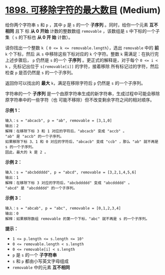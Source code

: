 # [1898. 可移除字符的最大数目][link] (Medium)

[link]: https://leetcode.cn/problems/maximum-number-of-removable-characters/

给你两个字符串 `s` 和 `p` ，其中 `p` 是 `s` 的一个 **子序列** 。同时，给你一个元素 **互不相同** 且下
标 **从 0 开始** 计数的整数数组 `removable` ，该数组是 `s` 中下标的一个子集（ `s` 的下标也 **从 0 开
始** 计数）。

请你找出一个整数 `k`（ `0 <= k <= removable.length`），选出 `removable` 中的 **前** `k` 个下标，然后
从 `s` 中移除这些下标对应的 `k` 个字符。整数 `k` 需满足：在执行完上述步骤后， `p` 仍然是 `s` 的一个 
**子序列** 。更正式的解释是，对于每个 `0 <= i < k` ，先标记出位于 `s[removable[i]]` 的字符，接着移除
所有标记过的字符，然后检查 `p` 是否仍然是 `s` 的一个子序列。

返回你可以找出的 **最大** `k`，满足在移除字符后 `p` 仍然是 `s` 的一个子序列。

字符串的一个 **子序列** 是一个由原字符串生成的新字符串，生成过程中可能会移除原字符串中的一些字符（也
可能不移除）但不改变剩余字符之间的相对顺序。

**示例 1：**

```
输入：s = "abcacb", p = "ab", removable = [3,1,0]
输出：2
解释：在移除下标 3 和 1 对应的字符后，"abcacb" 变成 "accb" 。
"ab" 是 "accb" 的一个子序列。
如果移除下标 3、1 和 0 对应的字符后，"abcacb" 变成 "ccb" ，那么 "ab" 就不再是 s 的一个子序列。
因此，最大的 k 是 2 。
```

**示例 2：**

```
输入：s = "abcbddddd", p = "abcd", removable = [3,2,1,4,5,6]
输出：1
解释：在移除下标 3 对应的字符后，"abcbddddd" 变成 "abcddddd" 。
"abcd" 是 "abcddddd" 的一个子序列。
```

**示例 3：**

```
输入：s = "abcab", p = "abc", removable = [0,1,2,3,4]
输出：0
解释：如果移除数组 removable 的第一个下标，"abc" 就不再是 s 的一个子序列。
```

**提示：**

- `1 <= p.length <= s.length <= 10⁵`
- `0 <= removable.length < s.length`
- `0 <= removable[i] < s.length`
- `p` 是 `s` 的一个 **子字符串**
- `s` 和 `p` 都由小写英文字母组成
- `removable` 中的元素 **互不相同**
